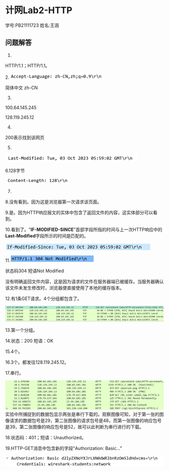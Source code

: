 # 计网Lab2-HTTP

学号:PB21111723 姓名:王涵

 

## 问题解答

1.

HTTP/1.1；HTTP/1.1。

2.<img src="计网Lab2-HTTP.assets/image-20231003194502510.png" alt="image-20231003194502510" style="zoom:50%;" />

简体中文 zh-CN

3.

100.64.145.245

128.119.245.12

4.

200表示找到该网页

5.

<img src="计网Lab2-HTTP.assets/image-20231003195008278.png" alt="image-20231003195008278" style="zoom:50%;" />

6.128字节

<img src="计网Lab2-HTTP.assets/image-20231003195032725.png" alt="image-20231003195032725" style="zoom:50%;" />

7.

8.没有看到。因为这是浏览器第一次请求该页面。

9.是。因为HTTP响应报文的实体中包含了返回文件的内容，这实体部分可以看到。

10.看到了。"**IF-MODIFIED-SINCE**"首部字段所指的时间与上一次HTTP响应中的**Last-Modified**字段所示的时间是匹配的。

<img src="计网Lab2-HTTP.assets/image-20231003203951678.png" alt="image-20231003203951678" style="zoom:50%;" />

11.<img src="计网Lab2-HTTP.assets/image-20231003204617655.png" alt="image-20231003204617655" style="zoom:50%;" />

状态码304  短语Not Modified

没有明确返回文件内容，这是因为请求的文件在服务器端已被缓存。当服务器确认该文件未发生修改时，浏览器便直接使用了本地的缓存版本。

12.有1条GET请求。4个分组都包含了。

![image-20231003215852862](计网Lab2-HTTP.assets/image-20231003215852862.png)

13.第一个分组。

14.状态：200 短语：OK

15.4个。

16.3个。都发往128.119.245.12。

17.串行。

![image-20231003213836097](计网Lab2-HTTP.assets/image-20231003213836097.png)实验中所捕捉到的数据包显示两张是串行下载的。观察图像可知，对于第一张的图像请求的数据包号是29，第二张图像的请求包号是48，而第一张图像的响应包号是39，第二张图像的响应包号是52，故可以此判断为串行进行的下载。

18.状态码：401；短语：Unauthorized。

19.HTTP-GET消息中包含新的字段"Authorization: Basic..."

<img src="计网Lab2-HTTP.assets/image-20231003214714148.png" alt="image-20231003214714148" style="zoom:50%;" />